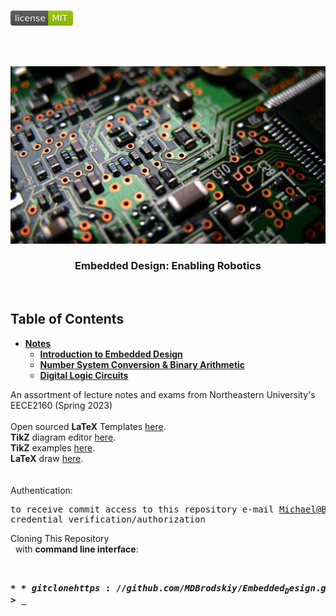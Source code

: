 <!-- PROJECT LOGO -->
<br />
<p align="left">
  <a href="https://github.com/MDBrodskiy/Embedded_Design/tree/master/LICENSE">
    <img src="images/LicenseImage.svg" alt="license" width="100" height="24"></a>
</p>
<br/>
<br/>

<!-- BACKGROUND & TITLE -->
<p align="center">
  <a href="https://github.com/MDBrodskiy/Embedded_Design">
    <img src="images/background.png" alt="background">
  </a>
  <h3 align="center">Embedded Design: Enabling Robotics</h3>
<br />
</p>

<!-- TABLE OF CONTENTS -->
## Table of Contents

* [**Notes**](https://github.com/MDBrodskiy/Embedded_Design/tree/master/Notes/)
    * [**Introduction to Embedded Design**](https://github.com/MDBrodskiy/Embedded_Design/tree/master/Notes/Section1.pdf)
    * [**Number System Conversion \& Binary Arithmetic**](https://github.com/MDBrodskiy/Embedded_Design/tree/master/Notes/Section2.pdf)
    * [**Digital Logic Circuits**](https://github.com/MDBrodskiy/Embedded_Design/tree/master/Notes/Section3.pdf)

<!--
  * [**Chapter 1**](#Notes/Chapter\ 1)
* [**Exams**](#Exams)
* [**Projects**](#Projects)
-->


An assortment of lecture notes and exams from Northeastern University's EECE2160 (Spring 2023)
<br/> <br/> 
Open sourced **LaTeX** Templates [here](https://www.latextemplates.com/).
<br/>
**TikZ** diagram editor [here](https://www.mathcha.io/editor).
<br/>
**TikZ** examples [here](https://www.texample.net/tikz/example).
<br/>
**LaTeX** draw [here](https://www.latexdraw.com/).
<br/> <br/> <br/>
Authentication:   
    <pre>to receive commit access to this repository e-mail Michael@Brodskiy.com for credential verification/authorization</pre>

Cloning This Repository
</br>&nbsp;&nbsp;with **command line interface**:
    <pre>    
    **$** git clone https://github.com/MDBrodskiy/Embedded_Design.git    
    **$** **>**  **_**
    </pre>
